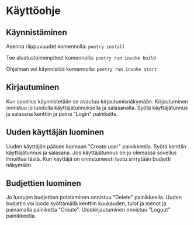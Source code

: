 # Käyttöohje


## Käynnistäminen

Asenna riippuvuudet komennolla: ```poetry install```

Tee alustustoimenpiteet komennolla: ```poetry run invoke build```

Ohjelman voi käynnistää komennolla: ```poetry run invoke start```


## Kirjautuminen

Kun sovellus käynnistetään se avautuu kirjautumisnäkymään. Kirjautuminen onnistuu jo luodulla käyttäjätunnuksella ja salasanalla. Syötä käyttäjätunnus
ja salasana kenttiin ja paina "Login" painiketta.

## Uuden käyttäjän luominen

Uuden käyttäjän pääsee luomaan "Create user" painikkeella. Syötä kenttiin käyttäjätunnus ja salasana. Jos käyttäjätunnus on jo olemassa sovellus ilmoittaa
tästä. Kun käyttäjä on onnistuneesti luotu siirrytään budjetti näkymään. 

## Budjettien luominen

Jo luotujen budjettien poistaminen onnistuu "Delete" painikkeella. Uuden budjetin voi luoda syöttämällä kenttiin kuukauden, tulot ja menot ja painamalla
painiketta "Create".
Uloskirjautuminen onnistuu "Logout" painikkeella.
